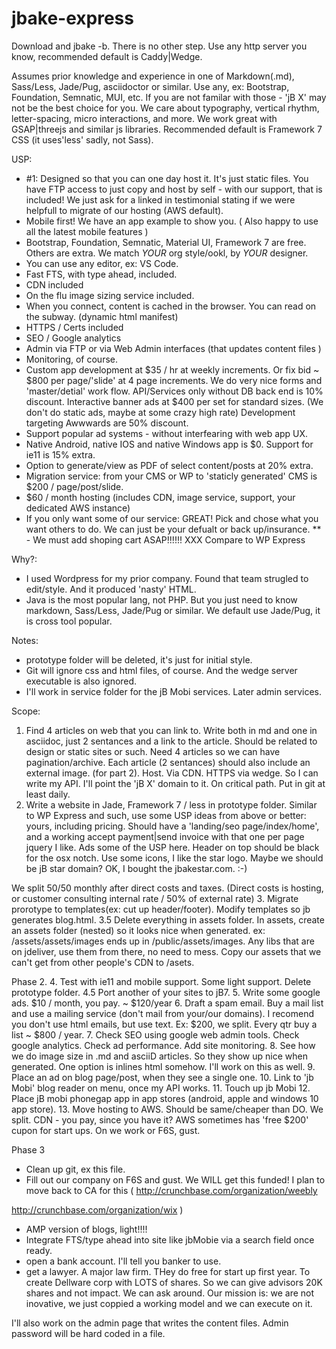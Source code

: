 # jbake-express


Download and jbake -b. There is no other step.
Use any http server you know, recommended default is Caddy|Wedge.

Assumes prior knowledge and experience in one of Markdown(.md), Sass/Less, Jade/Pug, asciidoctor or similar. Use any, ex: Bootstrap, Foundation, Semnatic, MUI, etc. If you are not familar with those - 'jB X' may not be the best choice for you. We care about typography, vertical rhythm, letter-spacing, micro interactions, and more. We work great with GSAP|threejs and similar js libraries. Recommended default is Framework 7 CSS (it uses'less' sadly, not Sass).

USP:
- #1: Designed so that you can one day host it. It's just static files. You have FTP access to just copy and host by self - with our support, that is included! We just ask for a linked in testimonial stating if we were helpfull to migrate of our hosting (AWS default).
- Mobile first! We have an app example to show you. ( Also happy to use all the latest mobile features )
- Bootstrap, Foundation, Semnatic, Material UI, Framework 7 are free. Others are extra. We match *YOUR* org style/ookl, by *YOUR* designer. 
- You can use any editor, ex: VS Code.  
- Fast FTS, with type ahead, included.
- CDN included
- On the flu image sizing service included.
- When you connect, content is cached in the browser. You can read on the subway. (dynamic html manifest)
- HTTPS / Certs included
- SEO / Google analytics
- Admin via FTP or via Web Admin interfaces (that updates content files ) 
- Monitoring, of course.
- Custom app development at $35 / hr at weekly increments. Or fix bid ~ $800 per page/'slide' at 4 page increments. We do very nice forms and 'master/detial' work flow. API/Services only without DB back end is 10% discount. Interactive banner ads at $400 per set for standard sizes. (We don't do static ads, maybe at some crazy high rate) Development targeting Awwwards are 50% discount.
- Support popular ad systems - without interfearing with web app UX.  
- Native Android, native IOS and native Windows app is $0. Support for ie11 is 15% extra.
- Option to generate/view as PDF of select content/posts at 20% extra. 
- Migration service: from your CMS or WP to 'staticly generated' CMS is $200 / page/post/slide.
- $60 / month hosting (includes CDN, image service, support, your dedicated AWS instance)
- If you only want some of our service: GREAT! Pick and chose what you want others to do. We can just be your defualt or back up/insurance.
** - We must add shoping cart ASAP!!!!!! XXX
Compare to WP Express

Why?:
- I used Wordpress for my prior company. Found that team strugled to edit/style. And it produced 'nasty' HTML.  
- Java is the most popular lang, not PHP. But you just need to know markdown, Sass/Less, Jade/Pug or similar. We default use Jade/Pug, it is cross tool popular.

Notes: 
- prototype folder will be deleted, it's just for initial style.
- Git will ignore css and html files, of course. And the wedge server executable is also ignored.
- I'll work in service folder for the jB Mobi services. Later admin services.


Scope:
1. Find 4 articles on web that you can link to. Write both in md and one in asciidoc, just 2 sentances and a link to the article. Should be related to design or static sites or such. Need 4 articles so we can have pagination/archive. Each article (2 sentances) should also include an external image. (for part 2). Host. Via CDN. HTTPS via wedge.
So I can write my API. I'll point the 'jB X' domain to it. On critical path. Put in git at least daily.
2. Write a website in Jade, Framework 7 / less in prototype folder. Similar to WP Express and such, use some USP ideas from above or better: yours, including pricing. Should have a 'landing/seo page/index/home', and a working accept payment|send invoice with that one per page jquery I like. Ads some of the USP here. Header on top should be black for the osx notch. Use some icons, I like the star logo. Maybe we should be jB star domain? OK, I bought the jbakestar.com. :-)

We split 50/50 monthly after direct costs and taxes. (Direct costs is hosting, or customer consulting internal rate / 50% of external rate)
3. Migrate prorotype to templates(ex: cut up header/footer). Modify templates so jb generates blog.html. 
3.5 Delete everything in assets folder. In assets, create an assets folder (nested) so it looks nice when generated. ex: /assets/assets/images ends up in /public/assets/images. Any libs that are on jdeliver, use them from there, no need to mess. Copy our assets that we can't get from other people's CDN to /asets. 

Phase 2.
4. Test with ie11 and mobile support. Some light support. Delete prototype folder.
4.5 Port another of your sites to jB7. 
5. Write some google ads. $10 / month, you pay. ~ $120/year
6. Draft a spam email. Buy a mail list and use a mailing service (don't mail from your/our domains). I recomend you don't use html emails, but use text. Ex: $200,  we split. Every qtr buy a list ~ $800 / year.
7. Check SEO using google web admin tools. Check google analytics. Check ad performance. Add site monitoring. 
8. See how we do image size in .md and asciiD articles. So they show up nice when generated. One option is inlines html somehow. I'll work on this as well.
9. Place an ad on blog page/post, when they see a single one.
10. Link to 'jb Mobi' blog reader on menu, once my API works. 
11. Touch up jb Mobi
12. Place jB mobi phonegap app in app stores (android, apple and windows 10 app store). 
13. Move hosting to AWS. Should be same/cheaper than DO. We split. CDN - you pay, since you have it? AWS sometimes has 'free $200' cupon for start ups. On we work or F6S, gust.

Phase 3
- Clean up git, ex this file.
- Fill out our company on F6S and gust. We WILL get this funded! I plan to move back to CA for this (
 http://crunchbase.com/organization/weebly
 
 http://crunchbase.com/organization/wix
)
- AMP version  of blogs, light!!!!
- Integrate FTS/type ahead into site like jbMobie via a search field once ready.
- open a bank account. I'll tell you banker to use.
- get a lawyer. A major law firm. THey do free for start up first year. To create Dellware corp with LOTS of shares. So we can give advisors 20K shares and not impact. We can ask around. Our mission is: we are not inovative, we just coppied a working model and we can execute on it.

I'll also work on the admin page that writes the content files. Admin password will be hard coded in a file.



